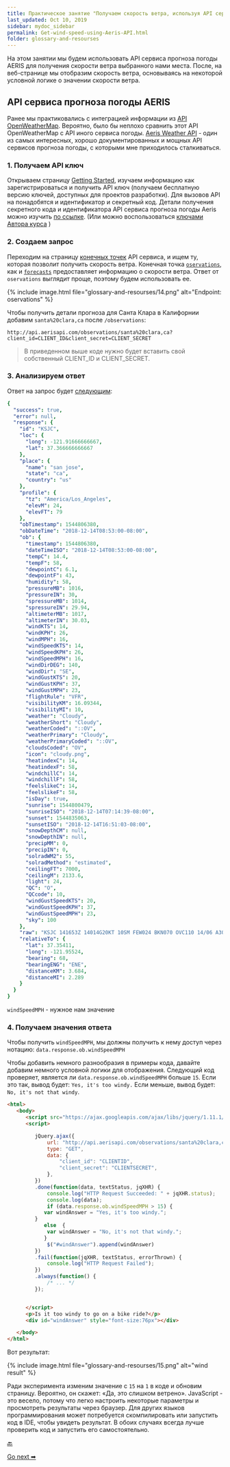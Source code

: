 ```yaml
---
title: Практическое занятие "Получаем скорость ветра, используя API сервиса Aeris Weather"
last_updated: Oct 10, 2019
sidebar: mydoc_sidebar
permalink: Get-wind-speed-using-Aeris-API.html
folder: glossary-and-resourses
---
```


На этом занятии мы будем использовать API сервиса прогноза погоды AERIS для получения скорости ветра выбранного нами места. После, на веб-странице мы отобразим скорость ветра, основываясь на некоторой условной логике о значении скорости ветра.

<a name="overview"></a>
## API сервиса прогноза погоды AERIS

Ранее мы практиковались с интеграцией информации из [API OpenWeatherMap](https://openweathermap.org/api). Вероятно, было бы неплохо сравнить этот API OpenWeatherMap с API иного сервиса погоды. [Aeris Weather API](https://www.aerisweather.com/support/docs/api/) - один из самых интересных, хорошо документированных и мощных API сервисов прогноза погоды, с которыми мне приходилось сталкиваться.

<a name="getKey"></a>
### 1. Получаем API ключ

Открываем страницу [Getting Started](https://www.aerisweather.com/support/docs/api/getting-started/), изучаем информацию как зарегистрироваться и получить API ключ (получаем бесплатную версию ключей, доступных для проектов разработки). Для вызовов API на понадобятся и идентификатор и секретный код. Детали получения секретного кода и идентификатора API сервиса прогноза погоды Aeris можно изучить [по ссылке](get-authorization-keys.html#idAeris). (Или можно воспользоваться [ключами Автора курса](https://idratherbewriting.com/learnapidoc/assets/files/apikeys.txt) )

<a name="request"></a>
### 2. Создаем запрос

Переходим на страницу [конечных точек](https://www.aerisweather.com/support/docs/api/reference/endpoints/#all:all) API сервиса, и ищем ту, которая позволит получить скорость ветра. Конечная точка [`oservations`](https://www.aerisweather.com/support/docs/api/reference/endpoints/observations/), как и [`forecasts`](https://www.aerisweather.com/support/docs/api/reference/endpoints/forecasts/) предоставляет информацию о скорости ветра. Ответ от `oservations` выглядит проще, поэтому будем использовать ее.

{% include image.html file="glossary-and-resourses/14.png" alt="Endpoint: oservations" %}

Чтобы получить детали прогноза для Санта Клара в Калифорнии добавим `santa%20clara,ca` после `/observations`:

```
http://api.aerisapi.com/observations/santa%20clara,ca?client_id=CLIENT_ID&client_secret=CLIENT_SECRET
```
> В приведенном выше коде нужно будет вставить свой собственный CLIENT_ID и CLIENT_SECRET.

<a name="response"></a>
### 3. Анализируем ответ

Ответ на запрос будет [следующим](http://api.aerisapi.com/observations/santa%20clara,ca?client_id=ByruDorHEne2JB64BhP1k&client_secret=Jp4xullRcy6DXTPSTKBGXAvGGTaT04iiUQXPj0ob):

```yaml
{
  "success": true,
  "error": null,
  "response": {
    "id": "KSJC",
    "loc": {
      "long": -121.91666666667,
      "lat": 37.366666666667
    },
    "place": {
      "name": "san jose",
      "state": "ca",
      "country": "us"
    },
    "profile": {
      "tz": "America/Los_Angeles",
      "elevM": 24,
      "elevFT": 79
    },
    "obTimestamp": 1544806380,
    "obDateTime": "2018-12-14T08:53:00-08:00",
    "ob": {
      "timestamp": 1544806380,
      "dateTimeISO": "2018-12-14T08:53:00-08:00",
      "tempC": 14.4,
      "tempF": 58,
      "dewpointC": 6.1,
      "dewpointF": 43,
      "humidity": 58,
      "pressureMB": 1016,
      "pressureIN": 30,
      "spressureMB": 1014,
      "spressureIN": 29.94,
      "altimeterMB": 1017,
      "altimeterIN": 30.03,
      "windKTS": 14,
      "windKPH": 26,
      "windMPH": 16,
      "windSpeedKTS": 14,
      "windSpeedKPH": 26,
      "windSpeedMPH": 16,
      "windDirDEG": 140,
      "windDir": "SE",
      "windGustKTS": 20,
      "windGustKPH": 37,
      "windGustMPH": 23,
      "flightRule": "VFR",
      "visibilityKM": 16.09344,
      "visibilityMI": 10,
      "weather": "Cloudy",
      "weatherShort": "Cloudy",
      "weatherCoded": "::OV",
      "weatherPrimary": "Cloudy",
      "weatherPrimaryCoded": "::OV",
      "cloudsCoded": "OV",
      "icon": "cloudy.png",
      "heatindexC": 14,
      "heatindexF": 58,
      "windchillC": 14,
      "windchillF": 58,
      "feelslikeC": 14,
      "feelslikeF": 58,
      "isDay": true,
      "sunrise": 1544800479,
      "sunriseISO": "2018-12-14T07:14:39-08:00",
      "sunset": 1544835063,
      "sunsetISO": "2018-12-14T16:51:03-08:00",
      "snowDepthCM": null,
      "snowDepthIN": null,
      "precipMM": 0,
      "precipIN": 0,
      "solradWM2": 55,
      "solradMethod": "estimated",
      "ceilingFT": 7000,
      "ceilingM": 2133.6,
      "light": 24,
      "QC": "O",
      "QCcode": 10,
      "windGustSpeedKTS": 20,
      "windGustSpeedKPH": 37,
      "windGustSpeedMPH": 23,
      "sky": 100
    },
    "raw": "KSJC 141653Z 14014G20KT 10SM FEW024 BKN070 OVC110 14/06 A3003 RMK AO2 SLP168 T01440061",
    "relativeTo": {
      "lat": 37.35411,
      "long": -121.95524,
      "bearing": 68,
      "bearingENG": "ENE",
      "distanceKM": 3.684,
      "distanceMI": 2.289
    }
  }
}
```

`windSpeedMPH` - нужное нам значение

<a name="pullValues"></a>
### 4. Получаем значения ответа

Чтобы получить `windSpeedMPH`, мы должны получить к нему доступ через нотацию: `data.response.ob.windSpeedMPH`

Чтобы добавить немного разнообразия в примеры кода, давайте добавим немного условной логики для отображения. Следующий код проверяет, является ли `data.response.ob.windSpeedMPH` больше `15`. Если это так, вывод будет: `Yes, it's too windy.` Если меньше, вывод будет: `No, it's not that windy`.

```html
<html>
   <body>
      <script src="https://ajax.googleapis.com/ajax/libs/jquery/1.11.1/jquery.min.js"></script>
      <script>

         jQuery.ajax({
             url: "http://api.aerisapi.com/observations/santa%20clara,ca",
             type: "GET",
             data: {
                 "client_id": "CLIENTID",
                 "client_secret": "CLIENTSECRET",
             },
         })
         .done(function(data, textStatus, jqXHR) {
             console.log("HTTP Request Succeeded: " + jqXHR.status);
             console.log(data);
             if (data.response.ob.windSpeedMPH > 15) {
         	var windAnswer = "Yes, it's too windy.";
         }
         	else  {
         	 var windAnswer = "No, it's not that windy.";
         	}
             $("#windAnswer").append(windAnswer)
         })
         .fail(function(jqXHR, textStatus, errorThrown) {
             console.log("HTTP Request Failed");
         })
         .always(function() {
             /* ... */
         });


      </script>
      <p>Is it too windy to go on a bike ride?</p>
      <div id="windAnswer" style="font-size:76px"></div>

   </body>
</html>
```

Вот результат:

{% include image.html file="glossary-and-resourses/15.png" alt="wind result" %}

Ради эксперимента изменим значение с `15` на `1` в коде и обновим страницу. Вероятно, он скажет: «Да, это слишком ветрено». JavaScript - это весело, потому что легко настроить некоторые параметры и просмотреть результаты через браузер. Для других языков программирования может потребуется скомпилировать или запустить код в IDE, чтобы увидеть результат. В обоих случаях всегда лучше проверить код и запустить его самостоятельно.

[🔙](Retrieve-gallery-using-Flickr-API.html)

[Go next ➡](RAML-tutorial.html)
